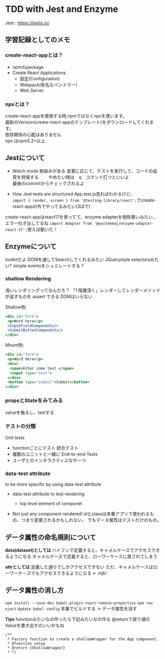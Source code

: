 # TDD with Jest and Enzyme

Jest : https://jestjs.io/

## 学習記録としてのメモ

### create-react-appとは？
- npmのpackage
- Create React Applications  
    - 設定(Configuration)  
    - Webpack(有名なバンドラー)  
    - Web Server  

### npxとは？
create-react-appを使用する時,npmではなくnpxを使います。  
最新のVersion(create-react-appのテンプレート)をダウンロードしてくれます。  
依存関係の心配はありません  
npx はnpm5.2+以上  

## Jestについて
- Watch mode
馴染みがある
変更に応じて、テストを実行して、コードの品質を担保する　　
やめたい時は　q　コマンド打つといいよ  
最後のcommitからチェックされるよ  


- How Jest tests are structured
App.test.js見ればわかるけど、  
`import { render, screen } from '@testing-library/react';`でcreate-react-appの外でやってるみたい(3ぱで)

create-react-appはreact17を使ってて、enzyme adapterを相性悪いみたい...
エラー吐き出してるね
`import Adapter from '@wojtekmaj/enzyme-adapter-react-17';`使えば動いた！

## Enzymeについて
toolkitだよ
DOMを通してSearchしてくれるみたい JQuerystyle selectorsみたい?
simple eventsをシュミレートする？

### shallow Rendering
浅いレンダリングってなんだろ？
「1 階層深く」レンダーしてレンダーメソッドが返すものを assert できる
DOMはいらない  

Shallow例:  
```jsx
<div id="form">
 <p>Word here</p>
 <InputFieldComponents/>
 <SubmitButtonComponents/>
</div>
```
Mount例:
```jsx
<div id="form">
 <p>Word here</p>
 <div>
  <span>Enter some text </span>
  <input type="text">
 </div>
 <button type="submit">Submit</button>
</div>
```

### propsとStateをみてみる
valueを触るし、testする

### テストの分類
Unit tests
- functionごとにテスト
統合テスト
- 複数のユニットと一緒に
End-to-end-Tests
- ユーザとのインタラクティぶなやーつ

### data-test attribute
to be more specific by using data-test attribute 
- data-test attribute to test rendering
  - top level element of componet

- Not just any component rendered!
 idとclassは本番アプリで使われるもの、つまり変更されるかもしれない。
 でもデータ属性はテストだけのもの。

## データ属性の命名規則について
**data(dataset)としては**
ハイフンで定義すると、キャメルケースでアクセスできるようになる
キャメルケースで定義すると、ローワーケースに直されてしまう

**attrとしては**
定義した通りでしかアクセスできない
ただ、キャメルケースはローワーケースでもアクセスできるようになる <- mjk!

## データ属性の消し方
`npm install --save-dev babel-plugin-react-remove-properties`
`npm run eject`
`Update babel config`
本番でビルドする → データ属性を消す

**Tips**
functionみたいなの作ったら下記みたいなの作る
@returnで戻り値のValueを書き出すのいいかもね
```
/**
 * Factory function to create a shallowWrapper for the App component.
 * @function setup
 * @return {ShallowWrapper}
 * */
 ```
